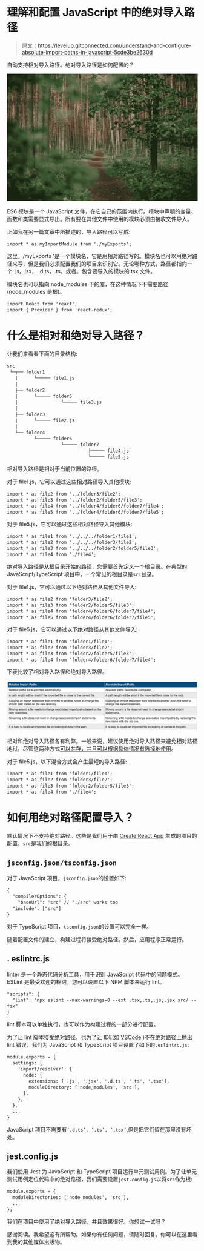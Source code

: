 # 理解和配置 JavaScript 中的绝对导入路径

> 原文：<https://levelup.gitconnected.com/understand-and-configure-absolute-import-paths-in-javascript-5cde3be2630d>

自动支持相对导入路径。绝对导入路径是如何配置的？

![](img/f0df78fa039bf68e9832bcfd0d5ea0df.png)

ES6 模块是一个 JavaScript 文件，在它自己的范围内执行。模块中声明的变量、函数和类需要显式导出。所有要在其他文件中使用的模块必须由接收文件导入。

正如我在另一篇文章中所描述的，导入路径可以写成:

```
import * as myImportModule from './myExports';
```

这里。/myExports '是一个模块名，它是用相对路径写的。模块名也可以用绝对路径来写，但是我们必须配置我们的项目来识别它。无论哪种方式，路径都指向一个. js。jsx，. d.ts，.ts，或者。包含要导入的模块的 tsx 文件。

模块名也可以指向 node_modules 下的库，在这种情况下不需要路径(node_modules 是根)。

```
import React from 'react';
import { Provider } from 'react-redux';
```

# 什么是相对和绝对导入路径？

让我们来看看下面的目录结构:

```
src
 └─┬── folder1
   |      └───── file1.js
   |
   ├── folder2
   |      └───── folder5
   |                └───── file3.js
   |
   ├── folder3
   |      └───── file2.js
   |
   └── folder4
          └───── folder6
                    └───── folder7
                              ├───── file4.js
                              └───── file5.js
```

相对导入路径是相对于当前位置的路径。

对于 file1.js，它可以通过这些相对路径导入其他模块:

```
import * as file2 from '../folder3/file2';
import * as file3 from '../folder2/folder5/file3';
import * as file4 from '../folder4/folder6/folder7/file4';
import * as file5 from '../folder4/folder6/folder7/file5';
```

对于 file5.js，它可以通过这些相对路径导入其他模块:

```
import * as file1 from '../../../folder1/file1';
import * as file2 from '../../../folder3/file2';
import * as file3 from '../../../folder2/folder5/file3';
import * as file4 from './file4';
```

绝对导入路径是从根目录开始的路径，您需要首先定义一个根目录。在典型的 JavaScript/TypeScript 项目中，一个常见的根目录是`src`目录。

对于 file1.js，它可以通过以下绝对路径从其他文件导入:

```
import * as file2 from 'folder3/file2';
import * as file3 from 'folder2/folder5/file3';
import * as file4 from 'folder4/folder6/folder7/file4';
import * as file5 from 'folder4/folder6/folder7/file5';
```

对于 file5.js，它可以通过以下绝对路径从其他文件导入:

```
import * as file1 from 'folder1/file1';
import * as file2 from 'folder3/file2';
import * as file3 from 'folder2/folder5/file3';
import * as file4 from 'folder4/folder6/folder7/file4';
```

下表比较了相对导入路径和绝对导入路径。

![](img/32e3bef9fc6f4c29b9d6e1f57794a673.png)

相对和绝对导入路径各有利弊。一般来说，建议使用绝对导入路径来避免相对路径地狱，尽管这两种方式[可以共存，并且可以根据具体情况有选择地使用](https://forums.meteor.com/t/import-absolute-or-relative-path/20595)。

对于 file5.js，以下混合方式会产生最短的导入路径:

```
import * as file1 from 'folder1/file1';
import * as file2 from 'folder3/file2';
import * as file3 from 'folder2/folder5/file3';
import * as file4 from './file4';
```

# 如何用绝对路径配置导入？

默认情况下不支持绝对路径。这些是我们用于由 [Create React App](https://medium.com/better-programming/10-fun-facts-about-create-react-app-eb7124aa3785) 生成的项目的配置。`src`是我们的根目录。

## `jsconfig.json/tsconfig.json`

对于 JavaScript 项目，`jsconfig.json`的设置如下:

```
{
  "compilerOptions": {
    "baseUrl": "src" // "./src" works too
  "include": ["src"]
}
```

对于 TypeScript 项目，`tsconfig.json`的设置可以完全一样。

随着配置文件的建立，构建过程将接受绝对路径。然后，应用程序正常运行。

## . eslintrc.js

linter 是一个静态代码分析工具，用于识别 JavaScript 代码中的问题模式。ESLint 是最受欢迎的棉绒。您可以设置以下 NPM 脚本来运行 lint。

```
"scripts": {
  "lint": "npx eslint --max-warnings=0 --ext .tsx,.ts,.js,.jsx src/ --fix"
}
```

lint 脚本可以单独执行，也可以作为构建过程的一部分进行配置。

为了让 lint 脚本接受绝对路径，也为了让 IDE(如 [VSCode](https://medium.com/better-programming/10-useful-plugins-for-visual-studio-code-6ab62c0b14ee) )不在绝对路径上抛出 lint 错误，我们为 JavaScript 和 TypeScript 项目设置了如下的`.eslintrc.js`:

```
module.exports = {
  settings: {
    'import/resolver': {
      node: {
        extensions: ['.js', '.jsx', '.d.ts', '.ts', '.tsx'],
        moduleDirectory: ['node_modules', 'src'],
      },
    },
  },
  ...
}
```

JavaScript 项目不需要有`‘.d.ts’, ‘.ts’, ‘.tsx’`,但是把它们留在那里没有坏处。

## jest.config.js

我们使用 Jest 为 JavaScript 和 TypeScript 项目运行单元测试用例。为了让单元测试用例定位代码中的绝对路径，我们需要设置`jest.config.js`以将`src`作为根:

```
module.exports = {
  moduleDirectories: ['node_modules', 'src'],
  ...
};
```

我们在项目中使用了绝对导入路径，并且效果很好。你想试一试吗？

感谢阅读。我希望这有所帮助。如果你有任何问题，请随时回复。你可以在这里看到我的其他媒体出版物。